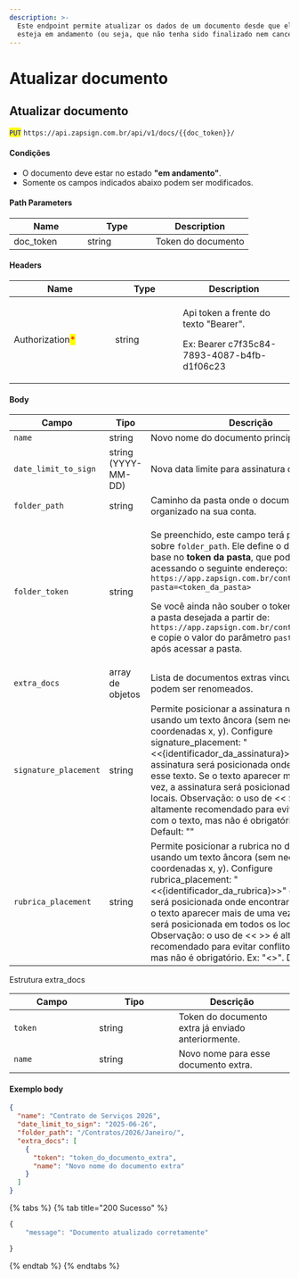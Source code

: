 ```yaml
---
description: >-
  Este endpoint permite atualizar os dados de um documento desde que ele ainda
  esteja em andamento (ou seja, que não tenha sido finalizado nem cancelado).
---
```


# Atualizar documento

## Atualizar documento

<mark style="color:blue;">`PUT`</mark> `https://api.zapsign.com.br/api/v1/docs/{{doc_token}}/`

#### Condições

* O documento deve estar no estado **"em andamento"**.
* Somente os campos indicados abaixo podem ser modificados.

#### Path Parameters

<table><thead><tr><th width="116.28765869140625">Name</th><th width="106.6824951171875">Type</th><th>Description</th></tr></thead><tbody><tr><td>doc_token</td><td>string</td><td>Token do documento</td></tr></tbody></table>

#### Headers

<table><thead><tr><th width="166.25921630859375">Name</th><th width="105.82525634765625">Type</th><th>Description</th></tr></thead><tbody><tr><td>Authorization<mark style="color:red;">*</mark></td><td>string</td><td><p>Api token a frente do texto "Bearer". </p><p>Ex: Bearer c7f35c84-7893-4087-b4fb-d1f06c23</p></td></tr></tbody></table>

#### Body

<table><thead><tr><th width="168.664794921875">Campo</th><th width="108.22021484375">Tipo</th><th>Descrição</th></tr></thead><tbody><tr><td><code>name</code></td><td>string</td><td>Novo nome do documento principal.</td></tr><tr><td><code>date_limit_to_sign</code></td><td>string (YYYY-MM-DD)</td><td>Nova data limite para assinatura do documento.</td></tr><tr><td><code>folder_path</code></td><td>string</td><td>Caminho da pasta onde o documento será organizado na sua conta.</td></tr><tr><td><code>folder_token</code></td><td>string</td><td><p>Se preenchido, este campo terá prioridade sobre <code>folder_path</code>. Ele define o diretório com base no <strong>token da pasta</strong>, que pode ser obtido acessando o seguinte endereço:<br><code>https://app.zapsign.com.br/conta/documentos?pasta=&#x3C;token_da_pasta></code></p><p>Se você ainda não souber o token, navegue até a pasta desejada a partir de:<br><code>https://app.zapsign.com.br/conta/documentos</code><br>e copie o valor do parâmetro <code>pasta</code> na URL após acessar a pasta.</p></td></tr><tr><td><code>extra_docs</code></td><td>array de objetos</td><td>Lista de documentos extras vinculados que podem ser renomeados.</td></tr><tr><td><code>signature_placement</code></td><td>string</td><td>Permite posicionar a assinatura no documento usando um texto âncora (sem necessidade de coordenadas x, y). Configure signature_placement: "&#x3C;&#x3C;{identificador_da_assinatura}>>" e a assinatura será posicionada onde encontrar esse texto. Se o texto aparecer mais de uma vez, a assinatura será posicionada em todos os locais. Observação: o uso de &#x3C;&#x3C; >> é altamente recomendado para evitar conflitos com o texto, mas não é obrigatório. Ex: "&#x3C;>". Default: ""</td></tr><tr><td><code>rubrica_placement</code></td><td>string</td><td>Permite posicionar a rubrica no documento usando um texto âncora (sem necessidade de coordenadas x, y). Configure rubrica_placement: "&#x3C;&#x3C;{identificador_da_rubrica}>>" e a rubrica será posicionada onde encontrar esse texto. Se o texto aparecer mais de uma vez, a rubrica será posicionada em todos os locais. Observação: o uso de &#x3C;&#x3C; >> é altamente recomendado para evitar conflitos com o texto, mas não é obrigatório. Ex: "&#x3C;>". Default: ""</td></tr></tbody></table>

Estrutura extra\_docs

<table><thead><tr><th width="137.2222900390625">Campo</th><th width="127.2088623046875">Tipo</th><th>Descrição</th></tr></thead><tbody><tr><td><code>token</code></td><td>string</td><td>Token do documento extra já enviado anteriormente.</td></tr><tr><td><code>name</code></td><td>string</td><td>Novo nome para esse documento extra.</td></tr></tbody></table>

#### Exemplo body

```json
{
  "name": "Contrato de Serviços 2026",
  "date_limit_to_sign": "2025-06-26",
  "folder_path": "/Contratos/2026/Janeiro/",
  "extra_docs": [
    {
      "token": "token_do_documento_extra",
      "name": "Novo nome do documento extra"
    }
  ]
}

```

{% tabs %}
{% tab title="200 Sucesso" %}
```javascript
{
    "message": "Documento atualizado corretamente"

}
```
{% endtab %}
{% endtabs %}
